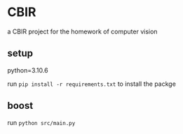 # CBIR

a CBIR project for the homework of computer vision 

## setup

python=3.10.6

run `pip install -r requirements.txt` to install the packge

## boost

run `python src/main.py`



